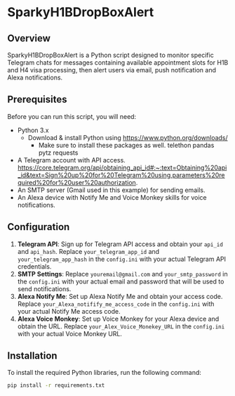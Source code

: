 # SparkyH1BDropBoxAlert

## Overview
SparkyH1BDropBoxAlert is a Python script designed to monitor specific Telegram chats for messages containing available appointment slots for H1B and H4 visa processing, then alert users via email, push notification and Alexa notifications.

## Prerequisites
Before you can run this script, you will need:
- Python 3.x
  - Download & install Python using https://www.python.org/downloads/
    - Make sure to install these packages as well. 
        telethon
        pandas
        pytz
        requests
- A Telegram account with API access.
  https://core.telegram.org/api/obtaining_api_id#:~:text=Obtaining%20api_id&text=Sign%20up%20for%20Telegram%20using,parameters%20required%20for%20user%20authorization.
- An SMTP server (Gmail used in this example) for sending emails.
- An Alexa device with Notify Me and Voice Monkey skills for voice notifications.


## Configuration
1. **Telegram API**: Sign up for Telegram API access and obtain your `api_id` and `api_hash`. Replace `your_telegram_app_id` and `your_telegram_app_hash` in the `config.ini` with your actual Telegram API credentials.
2. **SMTP Settings**: Replace `youremail@gmail.com` and `your_smtp_password` in the `config.ini` with your actual email and password that will be used to send notifications.
3. **Alexa Notify Me**: Set up Alexa Notify Me and obtain your access code. Replace `your_Alexa_notifify_me_access_code` in the `config.ini` with your actual Notify Me access code.
4. **Alexa Voice Monkey**: Set up Voice Monkey for your Alexa device and obtain the URL. Replace `your_Alex_Voice_Monekey_URL` in the `config.ini` with your actual Voice Monkey URL.

## Installation
To install the required Python libraries, run the following command:
```bash
pip install -r requirements.txt

